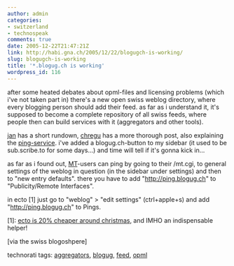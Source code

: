 ```yaml
---
author: admin
categories:
- switzerland
- technospeak
comments: true
date: 2005-12-22T21:47:21Z
link: http://habi.gna.ch/2005/12/22/blogugch-is-working/
slug: blogugch-is-working
title: '*.blogug.ch is working'
wordpress_id: 116
---
```


after some heated debates about opml-files and licensing problems (which i've not taken part in) there's a new open swiss weblog directory, where every blogging person should add their feed. as far as i understand it, it's supposed to become a complete repository of all swiss feeds, where people then can build services with it (aggregators and other tools).



[jan](http://pieceoplastic.com/index.php/2134/blogugch-is-functional/) has a short rundown, [chregu](http://blog.bitflux.ch/archive/2005/12/21/blogug-ch.html) has a more thorough post, also explaining the [ping-service](http://ping.blogug.ch/). i've added a blogug.ch-button to my sidebar (it used to be sub.scribe.to for some days...) and time will tell if it's gonna kick in...



as far as i found out, [MT](http://www.sixapart.com/movabletype/)-users can ping by going to their /mt.cgi, to general settings of the weblog in question (in the sidebar under settings) and then to "new entry defaults". there you have to add "http://ping.blogug.ch" to "Publicity/Remote Interfaces".



in ecto [1] just go to "weblog" > "edit settings" (ctrl+apple+s) and add "http://ping.blogug.ch" to Pings.



[1]: [ecto is 20% cheaper around christmas](http://ecto.kung-foo.tv/archives/001593.php), and IMHO an indispensable helper!



[via the swiss blogoshpere]





technorati tags: [aggregators](http://www.technorati.com/tag/aggregators), [blogug](http://www.technorati.com/tag/blogug), [feed](http://www.technorati.com/tag/feed), [opml](http://www.technorati.com/tag/opml)

